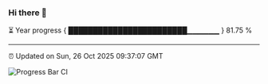 ### Hi there 👋

⏳ Year progress { ████████████████████████▁▁▁▁▁▁ } 81.75 %

---

⏰ Updated on Sun, 26 Oct 2025 09:37:07 GMT

![Progress Bar CI](https://github.com/IshwaranRudhara/GIT-ACTION/workflows/Progress%20Bar%20CI/badge.svg)
